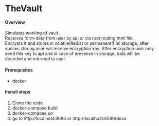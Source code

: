 # TheVault
#### Overview
Simulates working of vault.<br />
Receives form-data from user by api or via root routing html file.<br />
Encrypts it and stores in volatile(Redis) or permanent(file) storage, after succes storing user will receive encryption key.
After encryption user may send this key to api and in case of presense in storage, data will be decoded and returned to user.

#### Prerequisites
* docker
#### Install steps
1. Clone the code
1. docker-compose build
1. docker-compose up
1. go to http://localhost:8080 or http://localhost:8080/docs
